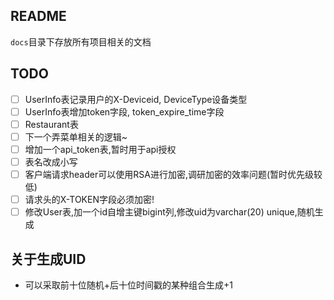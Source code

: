## README

`docs`目录下存放所有项目相关的文档

## TODO

- [ ] UserInfo表记录用户的X-Deviceid, DeviceType设备类型
- [ ] UserInfo表增加token字段, token_expire_time字段
- [ ] Restaurant表
- [ ] 下一个弄菜单相关的逻辑~
- [ ] 增加一个api_token表,暂时用于api授权
- [ ] 表名改成小写
- [ ] 客户端请求header可以使用RSA进行加密,调研加密的效率问题(暂时优先级较低)
- [ ] 请求头的X-TOKEN字段必须加密!
- [ ] 修改User表,加一个id自增主键bigint列,修改uid为varchar(20) unique,随机生成

## 关于生成UID

- 可以采取前十位随机+后十位时间戳的某种组合生成+1